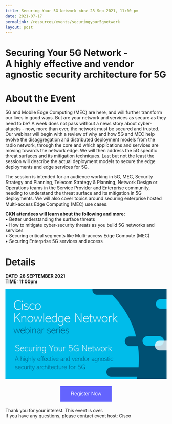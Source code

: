 ```yaml
---
title: Securing Your 5G Network <br> 28 Sep 2021, 11:00 pm
date: 2021-07-17
permalink: /resources/events/securingyour5gnetwork
layout: post
---
```

# **Securing Your 5G Network** - <br>A highly effective and vendor agnostic security architecture for 5G
# About the Event

5G and Mobile Edge Computing (MEC) are here, and will further transform our lives in good ways. But are your network and services as secure as they need to be? A week does not pass without a news story about cyber-attacks - now, more than ever, the network must be secured and trusted. Our webinar will begin with a review of why and how 5G and MEC help evolve the disaggregation and distributed deployment models from the radio network, through the core and which applications and services are moving towards the network edge. We will then address the 5G specific threat surfaces and its mitigation techniques. Last but not the least the session will describe the actual deployment models to secure the edge deployments and edge services for 5G.

The session is intended for an audience working in 5G, MEC, Security Strategy and Planning, Telecom Strategy & Planning, Network Design or Operations teams in the Service Provider and Enterprise community, needing to understand the threat surface and its mitigation in 5G deployments. We will also cover topics around securing enterprise hosted Multi-access Edge Computing (MEC) use cases.

**CKN attendees will learn about the following and more:**<br>
•	Better understanding the surface threats<br>
•	How to mitigate cyber-security threats as you build 5G networks and services<br>
•	Securing critical segments like Multi-access Edge Compute (MEC)<br>
•	Securing Enterprise 5G services and access<br>


# Details
**DATE: 28 SEPTEMBER 2021**<br>
**TIME: 11:00pm**


![Securing Your 5G Network image](/images/events/events/Securing%20your%205G%20network.png)



<style>
#register {
  background-color: #0000ff;
  border: none;
  color: white;
  padding: 16px 32px;
  text-align: center;
  font-size: 16px;
  margin: 4px 2px;
  opacity: 0.6;
  transition: 0.3s;
  display: inline-block;
  text-decoration: none;
  cursor: pointer;
}
</style>

<center><a href="https://events-cisco.webex.com/mw3300/mywebex/default.do?nomenu=true&siteurl=events-cisco&service=6&rnd=0.5216605761130297&main_url=https%3A%2F%2Fevents-cisco.webex.com%2Fec3300%2Feventcenter%2Fevent%2FeventAction.do%3FtheAction%3Ddetail%26%26%26EMK%3D4832534b00000005b3a80493fde3ad64af91614c78f10baa54f368368da425e553cfc9214027766b%26siteurl%3Devents-cisco%26confViewID%3D202191934991676377%26encryptTicket%3DSDJTSwAAAAUZTGPSGRN-VOftScFJW6kDWcbyP8gG8x3ryDMm_LwvrQ2%26" target="_blank"><button class="btn" id="register">Register Now</button></a></center>

Thank you for your interest. This event is over. <br> If you have any questions, please contact event host: Cisco